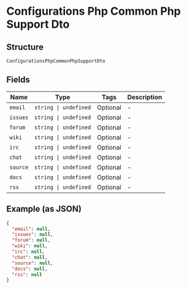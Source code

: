 
# Configurations Php Common Php Support Dto

## Structure

`ConfigurationsPhpCommonPhpSupportDto`

## Fields

| Name | Type | Tags | Description |
|  --- | --- | --- | --- |
| `email` | `string \| undefined` | Optional | - |
| `issues` | `string \| undefined` | Optional | - |
| `forum` | `string \| undefined` | Optional | - |
| `wiki` | `string \| undefined` | Optional | - |
| `irc` | `string \| undefined` | Optional | - |
| `chat` | `string \| undefined` | Optional | - |
| `source` | `string \| undefined` | Optional | - |
| `docs` | `string \| undefined` | Optional | - |
| `rss` | `string \| undefined` | Optional | - |

## Example (as JSON)

```json
{
  "email": null,
  "issues": null,
  "forum": null,
  "wiki": null,
  "irc": null,
  "chat": null,
  "source": null,
  "docs": null,
  "rss": null
}
```

